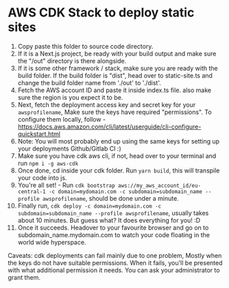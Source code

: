 # AWS CDK Stack to deploy static sites

1. Copy paste this folder to source code directory. 
2. If it is a Next.js project, be ready with your build output and make sure the "/out" directory is there alongside. 
3. If it is some other framework / stack, make sure you are ready with the build folder. If the build folder is "dist", head over to static-site.ts and change the build folder name from './out' to './dist'.
3. Fetch the AWS account ID and paste it inside index.ts file. also make sure the region is you expect it to be.
4. Next, fetch the deployment access key and secret key for your `awsprofilename`, Make sure the keys have required "permissions". To configure them locally, follow - https://docs.aws.amazon.com/cli/latest/userguide/cli-configure-quickstart.html
5. Note: You will most probably end up using the same keys for setting up your deployments Github/Gitlab CI :)
5. Make sure you have cdk aws cli, if not, head over to your terminal and run `npm i -g aws-cdk`
6. Once done, cd inside your cdk folder. Run `yarn build`, this will transpile your code into js.
6. You're all set! - Run `cdk bootstrap aws://my_aws_account_id/eu-central-1 -c domain=mydomain.com -c subdomain=subdomain_name --profile awsprofilename`, should be done under a minute.
7. Finally run, `cdk deploy -c domain=mydomain.com -c subdomain=subdomain_name --profile awsprofilename`, usually takes about 10 minutes. But guess what? It does everything for you! :D
8. Once it succeeds. Headover to your favourite browser and go on to subdomain_name.mydomain.com to watch your code floating in the world wide hyperspace.

Caveats: cdk deployments can fail mainly due to one problem, Mostly when the keys do not have suitable permissions. When it fails, you'll be presented with what additional permission it needs. You can ask your administrator to grant them.